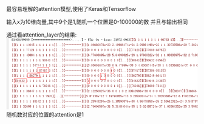 最容易理解的attention模型,使用了Keras和Tensorflow

输入x为10维向量,其中9个是1,随机一个位置是0-100000的数 并且与输出相同

通过看attention_layer的结果:
![avatar](attention.jpg)
随机数对应的位置的attention是1
